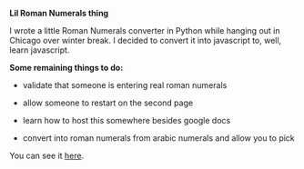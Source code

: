 **Lil Roman Numerals thing**

I wrote a little Roman Numerals converter in Python while hanging out in Chicago over winter break. I decided to convert it into javascript to, well, learn javascript. 

**Some remaining things to do:**

- validate that someone is entering real roman numerals

- allow someone to restart on the second page

- learn how to host this somewhere besides google docs

- convert into roman numerals from arabic numerals and allow you to pick

You can see it [here](http://www.googledrive.com/host/0B1ZemRn5yuGGX2VkLXRaNFN5N1k).